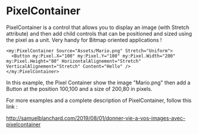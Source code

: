 # PixelContainer

PixelContainer is a control that allows you to display an image (with Stretch attribute) and then add child controls that can be positioned and sized using the pixel as a unit. Very handy for Bitmap oriented applications !


```
<my:PixelContainer Source="Assets/Mario.png" Stretch="Uniform">
  <Button my:Pixel.X="100" my:Pixel.Y="100" my:Pixel.Width="200" my:Pixel.Height="80" HorizontalAlignement="Stretch" VerticalAlignement="Stretch" Content="Hello" />
</my:PixelContainer>
```

In this example, the Pixel Container show the image "Mario.png" then add a Button at the position 100,100 and a size of 200,80 in pixels.

For more examples and a complete description of PixelContainer, follow this link :

http://samuelblanchard.com/2019/08/01/donner-vie-a-vos-images-avec-pixelcontainer
